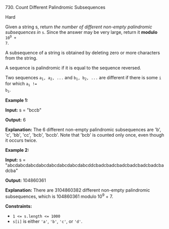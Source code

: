 ﻿730\. Count Different Palindromic Subsequences

Hard

Given a string s, return _the number of different non-empty palindromic subsequences in_ `s`. Since the answer may be very large, return it **modulo** <code>10<sup>9</sup> + 7</code>.

A subsequence of a string is obtained by deleting zero or more characters from the string.

A sequence is palindromic if it is equal to the sequence reversed.

Two sequences <code>a<sub>1</sub>, a<sub>2</sub>, ...</code> and <code>b<sub>1</sub>, b<sub>2</sub>, ...</code> are different if there is some `i` for which <code>a<sub>i</sub> != b<sub>i</sub></code>.

**Example 1:**

**Input:** s = "bccb"

**Output:** 6

**Explanation:** The 6 different non-empty palindromic subsequences are 'b', 'c', 'bb', 'cc', 'bcb', 'bccb'. Note that 'bcb' is counted only once, even though it occurs twice.

**Example 2:**

**Input:** s = "abcdabcdabcdabcdabcdabcdabcdabcddcbadcbadcbadcbadcbadcbadcbadcba"

**Output:** 104860361

**Explanation:** There are 3104860382 different non-empty palindromic subsequences, which is 104860361 modulo 10<sup>9</sup> + 7.

**Constraints:**

*   `1 <= s.length <= 1000`
*   `s[i]` is either `'a'`, `'b'`, `'c'`, or `'d'`.